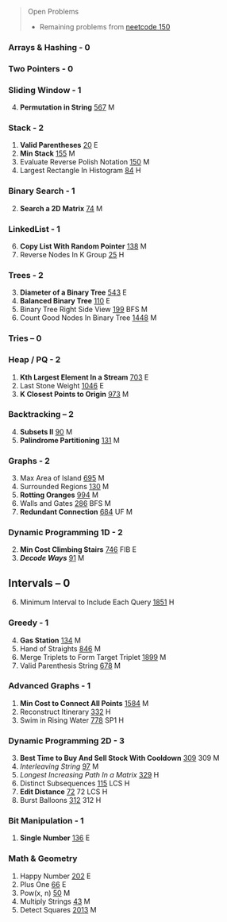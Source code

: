 > Open Problems 
> - Remaining problems from [neetcode 150](https://neetcode.io/practice)

### Arrays & Hashing - 0

### Two Pointers - 0

### Sliding Window - 1
4. **Permutation in String** [567](https://leetcode.com/problems/permutation-in-string/) M

### Stack - 2
1. **Valid Parentheses** [20](https://leetcode.com/problems/valid-parentheses/) E
2. **Min Stack** [155](https://leetcode.com/problems/min-stack/) M
3. Evaluate Reverse Polish Notation [150](https://leetcode.com/problems/evaluate-reverse-polish-notation/) M
7. Largest Rectangle In Histogram [84](https://leetcode.com/problems/largest-rectangle-in-histogram/) H

### Binary Search - 1
2. **Search a 2D Matrix** [74](https://leetcode.com/problems/search-a-2d-matrix/) M

### LinkedList - 1
6. **Copy List With Random Pointer**	[138](https://leetcode.com/problems/copy-list-with-random-pointer/) M
11. Reverse Nodes In K Group [25](https://leetcode.com/problems/reverse-nodes-in-k-group/) H

### Trees - 2
3. **Diameter of a Binary Tree** [543](https://leetcode.com/problems/diameter-of-binary-tree/) E
4. **Balanced Binary Tree** [110](https://leetcode.com/problems/balanced-binary-tree/) E
9. Binary Tree Right Side View [199](https://leetcode.com/problems/binary-tree-right-side-view/) BFS M
10. Count Good Nodes In Binary Tree [1448](https://leetcode.com/problems/count-good-nodes-in-binary-tree/) M

### Tries – 0

### Heap / PQ - 2

1. **Kth Largest Element In a Stream** [703](https://leetcode.com/problems/kth-largest-element-in-a-stream/) E
2. Last Stone Weight [1046](https://leetcode.com/problems/last-stone-weight/) E
3. **K Closest Points to Origin**	[973](https://leetcode.com/problems/k-closest-points-to-origin/) M

### Backtracking – 2

4. **Subsets II** [90](https://leetcode.com/problems/subsets-ii/) M
7. **Palindrome Partitioning** [131](https://leetcode.com/problems/palindrome-partitioning/) M

### Graphs - 2

3. Max Area of Island [695](https://leetcode.com/problems/max-area-of-island/) M
5. Surrounded Regions [130](https://leetcode.com/problems/surrounded-regions/) M
6. **Rotting Oranges** [994](https://leetcode.com/problems/rotting-oranges/) M
7. Walls and Gates [286](https://leetcode.com/problems/walls-and-gates/) BFS M
10. **Redundant Connection** [684](https://leetcode.com/problems/redundant-connection/) UF M

### Dynamic Programming 1D - 2
2. **Min Cost Climbing Stairs** [746](https://leetcode.com/problems/min-cost-climbing-stairs/) FIB E
7. ***Decode Ways*** [91](https://leetcode.com/problems/decode-ways/) M

## Intervals – 0
6. Minimum Interval to Include Each Query [1851](https://leetcode.com/problems/minimum-interval-to-include-each-query/) H

### Greedy - 1
4. **Gas Station**	[134](https://leetcode.com/problems/gas-station/) M
5. Hand of Straights	[846](https://leetcode.com/problems/hand-of-straights/) M
6. Merge Triplets to Form Target Triplet	[1899](https://leetcode.com/problems/merge-triplets-to-form-target-triplet/) M
8. Valid Parenthesis String [678](https://leetcode.com/problems/valid-parenthesis-string/) M

### Advanced Graphs - 1
1. **Min Cost to Connect All Points** [1584](https://leetcode.com/problems/min-cost-to-connect-all-points/) M
4. Reconstruct Itinerary [332](https://leetcode.com/problems/reconstruct-itinerary/) H
5. Swim in Rising Water [778](https://leetcode.com/problems/swim-in-rising-water/) SP1 H

### Dynamic Programming 2D - 3
3. **Best Time to Buy And Sell Stock With Cooldown** [309](https://leetcode.com/problems/best-time-to-buy-and-sell-stock-with-cooldown/) 309 M
6. *Interleaving String* [97](https://leetcode.com/problems/interleaving-string/) M
7. *Longest Increasing Path In a Matrix* [329](https://leetcode.com/problems/longest-increasing-path-in-a-matrix/) H
8. Distinct Subsequences [115](https://leetcode.com/problems/distinct-subsequences/) LCS H
9. **Edit Distance** [72](https://leetcode.com/problems/edit-distance/) 72 LCS H
10. Burst Balloons [312](https://leetcode.com/problems/burst-balloons/) 312 H

### Bit Manipulation - 1
1. **Single Number** [136](https://leetcode.com/problems/single-number/) E

### Math & Geometry
1. Happy Number [202](https://leetcode.com/problems/happy-number/) E
2. Plus One [66](https://leetcode.com/problems/plus-one/) E
6. Pow(x, n) [50](https://leetcode.com/problems/powx-n/) M
7. Multiply Strings [43](https://leetcode.com/problems/multiply-strings/) M
8. Detect Squares [2013](https://leetcode.com/problems/detect-squares/) M
